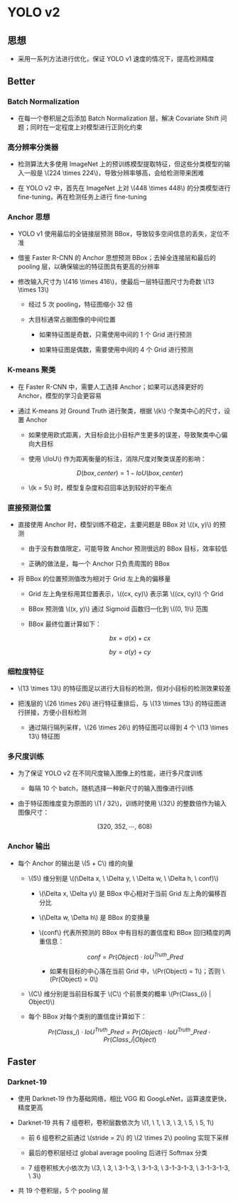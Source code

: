 <script type="text/javascript" src="http://cdn.mathjax.org/mathjax/latest/MathJax.js?config=default"></script>

# YOLO v2

## 思想

- 采用一系列方法进行优化，保证 YOLO v1 速度的情况下，提高检测精度

## Better

### Batch Normalization

- 在每一个卷积层之后添加 Batch Normalization 层，解决 Covariate Shift 问题；同时在一定程度上对模型进行正则化约束

### 高分辨率分类器

- 检测算法大多使用 ImageNet 上的预训练模型提取特征，但这些分类模型的输入一般是 \\(224 \times 224\\)，导致分辨率够高，会给检测带来困难

- 在 YOLO v2 中，首先在 ImageNet 上对 \\(448 \times 448\\) 的分类模型进行 fine-tuning，再在检测任务上进行 fine-tuning

### Anchor 思想

- YOLO v1 使用最后的全链接层预测 BBox，导致较多空间信息的丢失，定位不准

- 借鉴 Faster R-CNN 的 Anchor 思想预测 BBox；去掉全连接层和最后的 pooling 层，以确保输出的特征图具有更高的分辨率

- 修改输入尺寸为 \\(416 \times 416\\)，使最后一层特征图尺寸为奇数 \\(13 \times 13\\)

	- 经过 5 次 pooling，特征图缩小 32 倍

	- 大目标通常占据图像的中间位置

		- 如果特征图是奇数，只需使用中间的 1 个 Grid 进行预测

		- 如果特征图是偶数，需要使用中间的 4 个 Grid 进行预测

### K-means 聚类

- 在 Faster R-CNN 中，需要人工选择 Anchor；如果可以选择更好的 Anchor，模型的学习会更容易

- 通过 K-means 对 Ground Truth 进行聚类，根据 \\(k\\) 个聚类中心的尺寸，设置 Anchor

	- 如果使用欧式距离，大目标会比小目标产生更多的误差，导致聚类中心偏向大目标

	- 使用 \\(IoU\\) 作为距离衡量的标注，消除尺度对聚类误差的影响：

		$$ D(box, center) = 1 - IoU(box, center) $$

	- \\(k = 5\\) 时，模型复杂度和召回率达到较好的平衡点

### 直接预测位置

- 直接使用 Anchor 时，模型训练不稳定，主要问题是 BBox 对 \\((x, y)\\) 的预测

	- 由于没有数值限定，可能导致 Anchor 预测很远的 BBox 目标，效率较低

	- 正确的做法是，每一个 Anchor 只负责周围的 BBox

- 将 BBox 的位置预测值改为相对于 Grid 左上角的偏移量

	- Grid 左上角坐标用其位置表示，\\((cx, cy)\\) 表示第 \\((cx, cy)\\) 个 Grid

	- BBox 预测值 \\((x, y)\\) 通过 Sigmoid 函数归一化到 \\((0, 1)\\) 范围

	- BBox 最终位置计算如下：

		$$ bx = \sigma(x) + cx $$

		$$ by = \sigma(y) + cy $$

### 细粒度特征

- \\(13 \times 13\\) 的特征图足以进行大目标的检测，但对小目标的检测效果较差

- 把浅层的 \\(26 \times 26\\) 进行特征重排后，与 \\(13 \times 13\\) 的特征图进行拼接，方便小目标检测

	- 通过隔行隔列采样，\\(26 \times 26\\) 的特征图可以得到 4 个 \\(13 \times 13\\) 特征图

### 多尺度训练

- 为了保证 YOLO v2 在不同尺度输入图像上的性能，进行多尺度训练

	- 每隔 10 个 batch，随机选择一种新尺寸的输入图像进行训练

- 由于特征图维度变为原图的 \\(1 / 32\\)，训练时使用 \\(32\\) 的整数倍作为输入图像尺寸：

	$$ (320, \ 352, \cdots, \ 608) $$

### Anchor 输出

- 每个 Anchor 的输出是 \\(5 + C\\) 维的向量

	- \\(5\\) 维分别是 \\((\Delta x, \ \Delta y, \ \Delta w, \ \Delta h, \ conf)\\)

		- \\(\Delta x, \Delta y\\) 是 BBox 中心相对于当前 Grid 左上角的偏移百分比

		- \\(\Delta w, \Delta h\\) 是 BBox 的变换量

		- \\(conf\\) 代表所预测的 BBox 中有目标的置信度和 BBox 回归精度的两重信息：

			$$ conf = Pr(Object) \cdot IoU^{Truth}\_{Pred} $$

			- 如果有目标的中心落在当前 Grid 中，\\(Pr(Object) = 1\\)；否则 \\(Pr(Object) = 0\\)

	- \\(C\\) 维分别是当前目标属于 \\(C\\) 个前景类的概率 \\(Pr(Class\_{i} | Object)\\)

	- 每个 BBox 对每个类别的置信度计算如下：

		$$ Pr(Class\_{i}) \cdot IoU^{Truth}\_{Pred} = Pr(Object) \cdot IoU^{Truth}\_{Pred} \cdot Pr(Class\_{i} | Object) $$

## Faster

### Darknet-19

- 使用 Darknet-19 作为基础网络，相比 VGG 和 GoogLeNet，运算速度更快，精度更高

- Darknet-19 共有 7 组卷积，卷积层数依次为 \\(1, \ 1, \ 3, \ 3, \ 5, \ 5, 1\\)

	- 前 6 组卷积之前通过 \\(stride = 2\\) 的 \\(2 \times 2\\) pooling 实现下采样

	- 最后的卷积层经过 global average pooling 后进行 Softmax 分类

	- 7 组卷积核大小依次为 \\(3, \ 3, \ 3-1-3, \ 3-1-3, \ 3-1-3-1-3, \ 3-1-3-1-3, \ 3\\)

- 共 19 个卷积层，5 个 pooling 层